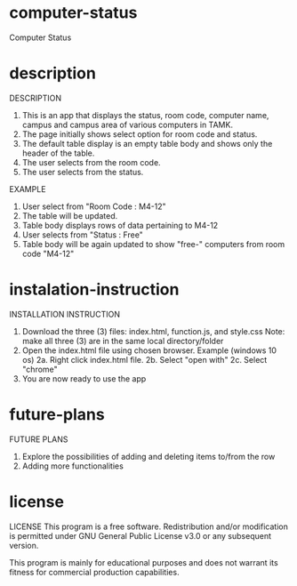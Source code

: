 # computer-status
Computer Status

# description
DESCRIPTION
1. This is an app that displays the status, room code, computer name, campus and campus area of various computers in TAMK.
2. The page initially shows select option for room code and status.
2. The default table display is an empty table body and shows only the header of the table.
3. The user selects from the room code.
4. The user selects from the status.

EXAMPLE
1. User select from "Room Code : M4-12"
2. The table will be updated.
3. Table body displays rows of data pertaining to M4-12
4. User selects from "Status : Free"
5. Table body will be again updated to show "free-" computers from room code "M4-12"

# instalation-instruction
INSTALLATION INSTRUCTION
1. Download the three (3) files:
   index.html,
   function.js, and
   style.css
   Note: make all three (3) are in the same local directory/folder
2. Open the index.html file using chosen browser. 
   Example (windows 10 os)
   2a. Right click index.html file.
   2b. Select "open with"
   2c. Select "chrome"
3. You are now ready to use the app

# future-plans
FUTURE PLANS
1. Explore the possibilities of adding and deleting items to/from the row
2. Adding more functionalities

# license
LICENSE
This program is a free software.  Redistribution and/or modification is permitted under GNU General Public License v3.0 or any subsequent version.

This program is mainly for educational purposes and does not warrant its fitness for commercial production capabilities.
